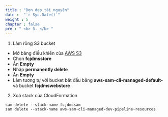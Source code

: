 ```yaml
---
title : "Dọn dẹp tài nguyên"
date :  "`r Sys.Date()`" 
weight : 5
chapter : false
pre : " <b> 5. </b> "
---
```

1. Làm rỗng S3 bucket
- Mở bảng điều khiển của [AWS S3](https://s3.console.aws.amazon.com/s3/buckets?region=ap-southeast-1)
- Chọn **fcjdmsstore**
- Ấn **Empty**
- Nhập **permanently delete**
- Ấn **Empty**
- Làm tương tự với bucket bắt đầu bằng **aws-sam-cli-managed-default-** và bucket **fcjdmswebstore**
2. Xoá stack của CloudFormation
```
sam delete --stack-name fcjdmssam
sam delete --stack-name aws-sam-cli-managed-dev-pipeline-resources
```